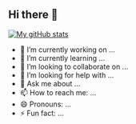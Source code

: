 ## Hi there 👋
[![My gitHub stats](https://github-readme-stats-beige-gamma-33.vercel.app/api?username=zy-fun)](https://github.com/anuraghazra/github-readme-stats)

<!--
**zy-fun/zy-fun** is a ✨ _special_ ✨ repository because its `README.md` (this file) appears on your GitHub profile.

Here are some ideas to get you started:
-->

- 🔭 I’m currently working on ...
- 🌱 I’m currently learning ...
- 👯 I’m looking to collaborate on ...
- 🤔 I’m looking for help with ...
- 💬 Ask me about ...
- 📫 How to reach me: ...
- 😄 Pronouns: ...
- ⚡ Fun fact: ...
